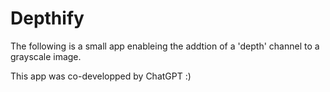 # Depthify

The following is a small app enableing the addtion of a 'depth' channel to a grayscale image. 

This app was co-developped by ChatGPT :) 
